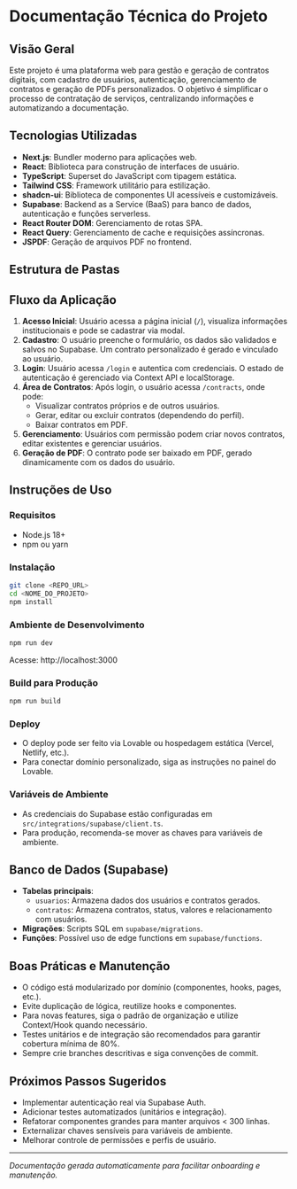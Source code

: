 # Documentação Técnica do Projeto

## Visão Geral

Este projeto é uma plataforma web para gestão e geração de contratos digitais, com cadastro de usuários, autenticação, gerenciamento de contratos e geração de PDFs personalizados. O objetivo é simplificar o processo de contratação de serviços, centralizando informações e automatizando a documentação.

## Tecnologias Utilizadas

- **Next.js**: Bundler moderno para aplicações web.
- **React**: Biblioteca para construção de interfaces de usuário.
- **TypeScript**: Superset do JavaScript com tipagem estática.
- **Tailwind CSS**: Framework utilitário para estilização.
- **shadcn-ui**: Biblioteca de componentes UI acessíveis e customizáveis.
- **Supabase**: Backend as a Service (BaaS) para banco de dados, autenticação e funções serverless.
- **React Router DOM**: Gerenciamento de rotas SPA.
- **React Query**: Gerenciamento de cache e requisições assíncronas.
- **JSPDF**: Geração de arquivos PDF no frontend.

## Estrutura de Pastas

## Fluxo da Aplicação

1. **Acesso Inicial**: Usuário acessa a página inicial (`/`), visualiza informações institucionais e pode se cadastrar via modal.
2. **Cadastro**: O usuário preenche o formulário, os dados são validados e salvos no Supabase. Um contrato personalizado é gerado e vinculado ao usuário.
3. **Login**: Usuário acessa `/login` e autentica com credenciais. O estado de autenticação é gerenciado via Context API e localStorage.
4. **Área de Contratos**: Após login, o usuário acessa `/contracts`, onde pode:
   - Visualizar contratos próprios e de outros usuários.
   - Gerar, editar ou excluir contratos (dependendo do perfil).
   - Baixar contratos em PDF.
5. **Gerenciamento**: Usuários com permissão podem criar novos contratos, editar existentes e gerenciar usuários.
6. **Geração de PDF**: O contrato pode ser baixado em PDF, gerado dinamicamente com os dados do usuário.

## Instruções de Uso

### Requisitos

- Node.js 18+
- npm ou yarn

### Instalação

```sh
git clone <REPO_URL>
cd <NOME_DO_PROJETO>
npm install
```

### Ambiente de Desenvolvimento

```sh
npm run dev
```

Acesse: http://localhost:3000

### Build para Produção

```sh
npm run build
```

### Deploy

- O deploy pode ser feito via Lovable ou hospedagem estática (Vercel, Netlify, etc.).
- Para conectar domínio personalizado, siga as instruções no painel do Lovable.

### Variáveis de Ambiente

- As credenciais do Supabase estão configuradas em `src/integrations/supabase/client.ts`.
- Para produção, recomenda-se mover as chaves para variáveis de ambiente.

## Banco de Dados (Supabase)

- **Tabelas principais**:
  - `usuarios`: Armazena dados dos usuários e contratos gerados.
  - `contratos`: Armazena contratos, status, valores e relacionamento com usuários.
- **Migrações**: Scripts SQL em `supabase/migrations`.
- **Funções**: Possível uso de edge functions em `supabase/functions`.

## Boas Práticas e Manutenção

- O código está modularizado por domínio (componentes, hooks, pages, etc.).
- Evite duplicação de lógica, reutilize hooks e componentes.
- Para novas features, siga o padrão de organização e utilize Context/Hook quando necessário.
- Testes unitários e de integração são recomendados para garantir cobertura mínima de 80%.
- Sempre crie branches descritivas e siga convenções de commit.

## Próximos Passos Sugeridos

- Implementar autenticação real via Supabase Auth.
- Adicionar testes automatizados (unitários e integração).
- Refatorar componentes grandes para manter arquivos < 300 linhas.
- Externalizar chaves sensíveis para variáveis de ambiente.
- Melhorar controle de permissões e perfis de usuário.

---

_Documentação gerada automaticamente para facilitar onboarding e manutenção._
